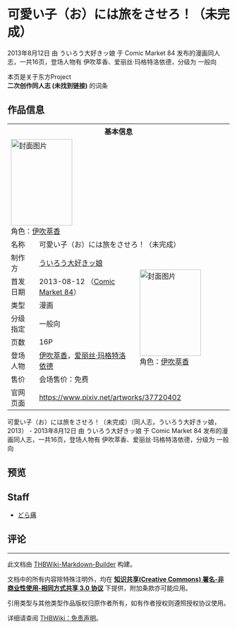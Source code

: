 # 可愛い子（お）には旅をさせろ！（未完成）

<!-- source html: G:\repos\THBWiki-Markdown-Builder\THBWikiMarkdown\Temp\main\8\82\ns0%3A%E5%8F%AF%E6%84%9B%E3%81%84%E5%AD%90%EF%BC%88%E3%81%8A%EF%BC%89%E3%81%AB%E3%81%AF%E6%97%85%E3%82%92%E3%81%95%E3%81%9B%E3%82%8D%EF%BC%81%EF%BC%88%E6%9C%AA%E5%AE%8C%E6%88%90%EF%BC%89.html -->

2013年8月12日 由 ういろう大好きッ娘 于 Comic Market 84 发布的漫画同人志，一共16页，登场人物有 伊吹萃香、爱丽丝·玛格特洛依德，分级为 一般向

本页是关于东方Project  
 **二次创作同人志 (未找到链接)** 的词条
## 作品信息

<table><tbody><tr><th colspan="3">基本信息</th></tr><tr><td class="cover-artwork-mobile" colspan="2"><a href="./文件-可愛い子（お）には旅をさせろ！（未完成）封面.jpg.md" class="image" title="封面图片"><img alt="封面图片" src="https://upload.thwiki.cc/thumb/d/d7/%E5%8F%AF%E6%84%9B%E3%81%84%E5%AD%90%EF%BC%88%E3%81%8A%EF%BC%89%E3%81%AB%E3%81%AF%E6%97%85%E3%82%92%E3%81%95%E3%81%9B%E3%82%8D%EF%BC%81%EF%BC%88%E6%9C%AA%E5%AE%8C%E6%88%90%EF%BC%89%E5%B0%81%E9%9D%A2.jpg/139px-%E5%8F%AF%E6%84%9B%E3%81%84%E5%AD%90%EF%BC%88%E3%81%8A%EF%BC%89%E3%81%AB%E3%81%AF%E6%97%85%E3%82%92%E3%81%95%E3%81%9B%E3%82%8D%EF%BC%81%EF%BC%88%E6%9C%AA%E5%AE%8C%E6%88%90%EF%BC%89%E5%B0%81%E9%9D%A2.jpg" decoding="async" loading="lazy" width="139" height="196" srcset="https://upload.thwiki.cc/thumb/d/d7/%E5%8F%AF%E6%84%9B%E3%81%84%E5%AD%90%EF%BC%88%E3%81%8A%EF%BC%89%E3%81%AB%E3%81%AF%E6%97%85%E3%82%92%E3%81%95%E3%81%9B%E3%82%8D%EF%BC%81%EF%BC%88%E6%9C%AA%E5%AE%8C%E6%88%90%EF%BC%89%E5%B0%81%E9%9D%A2.jpg/208px-%E5%8F%AF%E6%84%9B%E3%81%84%E5%AD%90%EF%BC%88%E3%81%8A%EF%BC%89%E3%81%AB%E3%81%AF%E6%97%85%E3%82%92%E3%81%95%E3%81%9B%E3%82%8D%EF%BC%81%EF%BC%88%E6%9C%AA%E5%AE%8C%E6%88%90%EF%BC%89%E5%B0%81%E9%9D%A2.jpg 1.5x, https://upload.thwiki.cc/thumb/d/d7/%E5%8F%AF%E6%84%9B%E3%81%84%E5%AD%90%EF%BC%88%E3%81%8A%EF%BC%89%E3%81%AB%E3%81%AF%E6%97%85%E3%82%92%E3%81%95%E3%81%9B%E3%82%8D%EF%BC%81%EF%BC%88%E6%9C%AA%E5%AE%8C%E6%88%90%EF%BC%89%E5%B0%81%E9%9D%A2.jpg/278px-%E5%8F%AF%E6%84%9B%E3%81%84%E5%AD%90%EF%BC%88%E3%81%8A%EF%BC%89%E3%81%AB%E3%81%AF%E6%97%85%E3%82%92%E3%81%95%E3%81%9B%E3%82%8D%EF%BC%81%EF%BC%88%E6%9C%AA%E5%AE%8C%E6%88%90%EF%BC%89%E5%B0%81%E9%9D%A2.jpg 2x" data-file-width="666" data-file-height="940"></a><div class="cover-char">角色：<a href="./伊吹萃香.md" title="伊吹萃香">伊吹萃香</a></div></td>
</tr><tr><td class="label">名称</td><td colspan="2"> 可愛い子（お）には旅をさせろ！（未完成） </td></tr><tr><td class="label">制作方</td><td><a href="./ういろう大好きッ娘.md" title="ういろう大好きッ娘">ういろう大好きッ娘</a></td><td class="cover-artwork" rowspan="7" style="min-width:196px;"><a href="./文件-可愛い子（お）には旅をさせろ！（未完成）封面.jpg.md" class="image" title="封面图片"><img alt="封面图片" src="https://upload.thwiki.cc/thumb/d/d7/%E5%8F%AF%E6%84%9B%E3%81%84%E5%AD%90%EF%BC%88%E3%81%8A%EF%BC%89%E3%81%AB%E3%81%AF%E6%97%85%E3%82%92%E3%81%95%E3%81%9B%E3%82%8D%EF%BC%81%EF%BC%88%E6%9C%AA%E5%AE%8C%E6%88%90%EF%BC%89%E5%B0%81%E9%9D%A2.jpg/139px-%E5%8F%AF%E6%84%9B%E3%81%84%E5%AD%90%EF%BC%88%E3%81%8A%EF%BC%89%E3%81%AB%E3%81%AF%E6%97%85%E3%82%92%E3%81%95%E3%81%9B%E3%82%8D%EF%BC%81%EF%BC%88%E6%9C%AA%E5%AE%8C%E6%88%90%EF%BC%89%E5%B0%81%E9%9D%A2.jpg" decoding="async" loading="lazy" width="139" height="196" srcset="https://upload.thwiki.cc/thumb/d/d7/%E5%8F%AF%E6%84%9B%E3%81%84%E5%AD%90%EF%BC%88%E3%81%8A%EF%BC%89%E3%81%AB%E3%81%AF%E6%97%85%E3%82%92%E3%81%95%E3%81%9B%E3%82%8D%EF%BC%81%EF%BC%88%E6%9C%AA%E5%AE%8C%E6%88%90%EF%BC%89%E5%B0%81%E9%9D%A2.jpg/208px-%E5%8F%AF%E6%84%9B%E3%81%84%E5%AD%90%EF%BC%88%E3%81%8A%EF%BC%89%E3%81%AB%E3%81%AF%E6%97%85%E3%82%92%E3%81%95%E3%81%9B%E3%82%8D%EF%BC%81%EF%BC%88%E6%9C%AA%E5%AE%8C%E6%88%90%EF%BC%89%E5%B0%81%E9%9D%A2.jpg 1.5x, https://upload.thwiki.cc/thumb/d/d7/%E5%8F%AF%E6%84%9B%E3%81%84%E5%AD%90%EF%BC%88%E3%81%8A%EF%BC%89%E3%81%AB%E3%81%AF%E6%97%85%E3%82%92%E3%81%95%E3%81%9B%E3%82%8D%EF%BC%81%EF%BC%88%E6%9C%AA%E5%AE%8C%E6%88%90%EF%BC%89%E5%B0%81%E9%9D%A2.jpg/278px-%E5%8F%AF%E6%84%9B%E3%81%84%E5%AD%90%EF%BC%88%E3%81%8A%EF%BC%89%E3%81%AB%E3%81%AF%E6%97%85%E3%82%92%E3%81%95%E3%81%9B%E3%82%8D%EF%BC%81%EF%BC%88%E6%9C%AA%E5%AE%8C%E6%88%90%EF%BC%89%E5%B0%81%E9%9D%A2.jpg 2x" data-file-width="666" data-file-height="940"></a><div class="cover-char">角色：<a href="./伊吹萃香.md" title="伊吹萃香">伊吹萃香</a></div></td>
</tr><tr><td class="label">首发日期</td><td>2013-08-12&#160;（<a href="/展会作品列表?e=Comic+Market%2384">Comic Market 84</a>）</td></tr><tr><td class="label">类型</td><td>漫画</td></tr><tr><td class="label">分级指定</td><td>一般向</td></tr><tr><td class="label">页数</td><td>16P</td></tr><tr><td class="label">登场人物</td><td><a href="./伊吹萃香.md" title="伊吹萃香">伊吹萃香</a>，<a href="./爱丽丝·玛格特洛依德.md" title="爱丽丝·玛格特洛依德">爱丽丝·玛格特洛依德</a></td></tr><tr><td class="label">售价</td><td>会场售价：免费</td></tr>
<tr><td class="label">官网页面</td><td colspan="2"><a rel="nofollow" class="external free" href="https://www.pixiv.net/artworks/37720402">https://www.pixiv.net/artworks/37720402</a></td></tr></tbody></table>

可愛い子（お）には旅をさせろ！（未完成）（同人志，ういろう大好きッ娘，2013） - 2013年8月12日 由 ういろう大好きッ娘 于 Comic Market 84 发布的漫画同人志，一共16页，登场人物有 伊吹萃香、爱丽丝·玛格特洛依德，分级为 一般向
## 预览
## Staff
- [どら痛](./どら痛.md)

## 评论




---

此文档由 [THBWiki-Markdown-Builder](https://github.com/Delsin-Yu/THBWiki-Markdown-Builder) 构建。

文档中的所有内容除特殊注明外，均在 [**知识共享(Creative Commons) 署名-非商业性使用-相同方式共享 3.0 协议**](https://creativecommons.org/licenses/by-sa/3.0/deed.zh-hans) 下提供，附加条款亦可能应用。

引用类型与其他类型作品版权归原作者所有，如有作者授权则遵照授权协议使用。

详细请查阅 [THBWiki：免责声明](https://thbwiki.cc/THBWiki:%E5%85%8D%E8%B4%A3%E5%A3%B0%E6%98%8E)。

